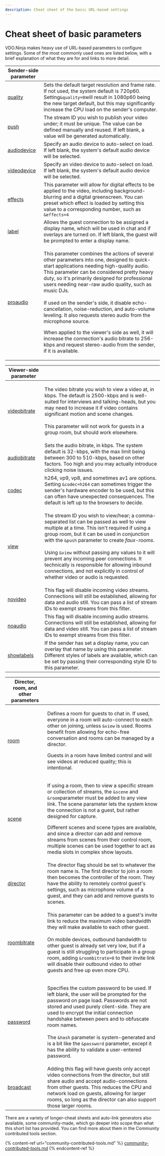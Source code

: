 ```yaml
---
description: Cheat sheet of the basic URL-based settings
---
```


# Cheat sheet of basic parameters

VDO.Ninja makes heavy use of URL-based parameters to configure settings. Some of the most commonly used ones are listed below, with a brief explanation of what they are for and links to more detail.&#x20;

| Sender-side parameter                                             |                                                                                                                                                                                                                                                                                                                                                                                                                                                                                                                                                                                                                                                                      |
| ----------------------------------------------------------------- | -------------------------------------------------------------------------------------------------------------------------------------------------------------------------------------------------------------------------------------------------------------------------------------------------------------------------------------------------------------------------------------------------------------------------------------------------------------------------------------------------------------------------------------------------------------------------------------------------------------------------------------------------------------------- |
| [quality](https://docs.vdo.ninja/source-settings/quality)         | Sets the default target resolution and frame rate. If not used, the system default is 720p60. Setting`&quality=0`will result in 1080p60 being the new target default, but this may significantly increase the CPU load on the sender's computer.                                                                                                                                                                                                                                                                                                                                                                                                                     |
| [push](https://docs.vdo.ninja/source-settings/push)               | The stream ID you wish to publish your video under; it must be unique. The value can be defined manually and reused. If left blank, a value will be generated automatically.                                                                                                                                                                                                                                                                                                                                                                                                                                                                                         |
| [audiodevice](https://docs.vdo.ninja/source-settings/audiodevice) | Specify an audio device to auto-select on load. If left blank, the system's default audio device will be selected.                                                                                                                                                                                                                                                                                                                                                                                                                                                                                                                                                   |
| [videodevice](https://docs.vdo.ninja/source-settings/videodevice) | Specify an video device to auto-select on load. If left blank, the system's default audio device will be selected.                                                                                                                                                                                                                                                                                                                                                                                                                                                                                                                                                   |
| [effects](https://docs.vdo.ninja/general-settings/effects)        | This parameter will allow for digital effects to be applied to the video, including background-blurring and a digital greenscreen. You can preset which effect is loaded by setting this value to a corresponding number, such as `&effects=4`                                                                                                                                                                                                                                                                                                                                                                                                                       |
| [label](https://docs.vdo.ninja/general-settings/label)            | Allows the guest connection to be assigned a display name, which will be used in chat and if overlays are turned on. If left blank, the guest will be prompted to enter a display name.                                                                                                                                                                                                                                                                                                                                                                                                                                                                              |
| [proaudio](https://docs.vdo.ninja/general-settings/stereo)        | <p>This parameter combines the actions of several other parameters into one, designed to quick-start applications needing high-quality audio. This parameter can be considered pretty heavy duty, so it's primarily designed for professional users needing near-raw audio quality, such as music DJs.<br><br>If used on the sender's side, it disable echo-cancellation, noise-reduction, and auto-volume leveling. It also requests stereo audio from the microphone source.</p><p></p><p>When applied to the viewer's side as well, it will increase the connection's audio bitrate to 256-kbps and request stereo-audio from the sender, if it is available.</p> |

| Viewer-side parameter                                                |                                                                                                                                                                                                                                                                                                                                                                                                                                                                                                                                     |
| -------------------------------------------------------------------- | ----------------------------------------------------------------------------------------------------------------------------------------------------------------------------------------------------------------------------------------------------------------------------------------------------------------------------------------------------------------------------------------------------------------------------------------------------------------------------------------------------------------------------------- |
| [videobitrate](../advanced-settings/viewer-parameters/bitrate.md)    | <p>The video bitrate you wish to view a video at, in kbps. The default is 2500-kbps and is well-suited for interviews and talking-heads, but you may need to increase it if video contains significant motion and scene changes. <br><br>This parameter will not work for guests in a group room, but should work elsewhere.</p>                                                                                                                                                                                                    |
| [audiobitrate](https://docs.vdo.ninja/viewers-settings/audiobitrate) | Sets the audio bitrate, in kbps. The system default is 32-kbps, with the max limit being between 300 to 510-kbps, based on other factors. Too high and you may actually introduce clicking noise issues.                                                                                                                                                                                                                                                                                                                            |
| [codec](https://docs.vdo.ninja/viewers-settings/codec)               | h264, vp9, vp8, and sometimes av1 are options. Setting `&codec=h264` can sometimes trigger the sender's hardware encoder to be used, but this can often have unexpected consequences. The default is left up to the browsers to decide.                                                                                                                                                                                                                                                                                             |
| [view](https://docs.vdo.ninja/viewers-settings/view)                 | <p>The stream ID you wish to view/hear; a comma-separated list can be passed as well to view multiple at a time. This isn't required if using a group room, but it can be used in conjunction with the <code>&#x26;push</code> parameter to create <em>faux-rooms</em>.<br><br>Using <code>&#x26;view</code> without passing any values to it will prevent any incoming peer connections. It technically is responsible for allowing inbound connections, and not explicitly in control of whether video or audio is requested.</p> |
| [novideo](https://docs.vdo.ninja/viewers-settings/novideo)           | This flag will disable incoming video streams. Connections will still be established, allowing for data and audio still. You can pass a list of stream IDs to exempt streams from this filter.                                                                                                                                                                                                                                                                                                                                      |
| [noaudio](https://docs.vdo.ninja/viewers-settings/noaudio)           | This flag will disable incoming audio streams. Connections will still be established, allowing for data and video still. You can pass a list of stream IDs to exempt streams from this filter.                                                                                                                                                                                                                                                                                                                                      |
| [showlabels](https://docs.vdo.ninja/general-settings/showlabels)     | If the sender has set a display name, you can overlay that name by using this parameter. Different styles of labels are available, which can be set by passing their corresponding style ID to this parameter.                                                                                                                                                                                                                                                                                                                      |

| Director, room, and other parameters                             |                                                                                                                                                                                                                                                                                                                                                                                                                                                                                                                                   |
| ---------------------------------------------------------------- | --------------------------------------------------------------------------------------------------------------------------------------------------------------------------------------------------------------------------------------------------------------------------------------------------------------------------------------------------------------------------------------------------------------------------------------------------------------------------------------------------------------------------------- |
| [room](https://docs.vdo.ninja/general-settings/room)             | <p>Defines a room for guests to chat in. If used, everyone in a room will auto-connect to each other on joining, unless <code>&#x26;view</code> is used. Rooms benefit from allowing for echo-free conversation and rooms can be managed by a director.</p><p></p><p>Guests in a room have limited control and will see videos at reduced quality; this is intentional.</p>                                                                                                                                                       |
| [scene](https://docs.vdo.ninja/viewers-settings/scene)           | <p>If using a room, then to view a specific stream or collection of streams, the <code>&#x26;scene</code> and <code>&#x26;room</code>parameter must be added to any view link. The scene parameter lets the system know the connection is not a guest, but rather designed for capture.</p><p></p><p>Different scenes and scene types are available, and since a director can add and remove streams from scenes from their control room, multiple scenes can be used together to act as media slots in complex show layouts.</p> |
| [director](https://docs.vdo.ninja/viewers-settings/director)     | The director flag should be set to whatever the room name is. The first director to join a room then becomes the controller of the room. They have the ability to remotely control guest's settings, such as microphone volume of a guest, and they can add and remove guests to scenes.                                                                                                                                                                                                                                          |
| [roombitrate](https://docs.vdo.ninja/source-settings/oombitrate) | <p>This parameter can be added to a guest's invite link to reduce the maximum video bandwidth they will make available to each other guest.<br><br>On mobile devices, outbound bandwidth to other guest is already set very low, but if a guest is still struggling to participate in a group room, adding <code>&#x26;roombitrate=0</code> to their invite link will disable their outbound video to other guests and free up even more CPU.</p>                                                                                 |
| [password](https://docs.vdo.ninja/general-settings/password)     | <p>Specifies the custom password to be used. If left blank, the user will be prompted for the password on page load. Passwords are not stored and used purely client-side. They are used to encrypt the initial connection handshake between peers and to obfuscate room names. <br><br>The <code>&#x26;hash</code> parameter is system-generated and is a bit like the <code>&#x26;password</code> parameter, except it has the ability to validate a user-entered password.</p>                                                 |
| [broadcast](https://docs.vdo.ninja/viewers-settings/broadcast)   | Adding this flag will have guests only accept video connections from the director, but still share audio and accept audio-connections from other guests. This reduces the CPU and network load on guests, allowing for larger rooms, so long as the director can also support those larger rooms.                                                                                                                                                                                                                                 |

There are a variety of longer-cheat sheets and auto-link generators also available, some community-made, which go deeper into scope than what this short list has provided. You can find more about them in the Community contributed tools section.

{% content-ref url="community-contributed-tools.md" %}
[community-contributed-tools.md](community-contributed-tools.md)
{% endcontent-ref %}
